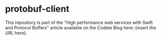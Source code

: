 # protobuf-client #

This repository is part of the "High performance web services with Swift and Protocol Buffers" article available on the Codete Blog here: (insert the URL here).
